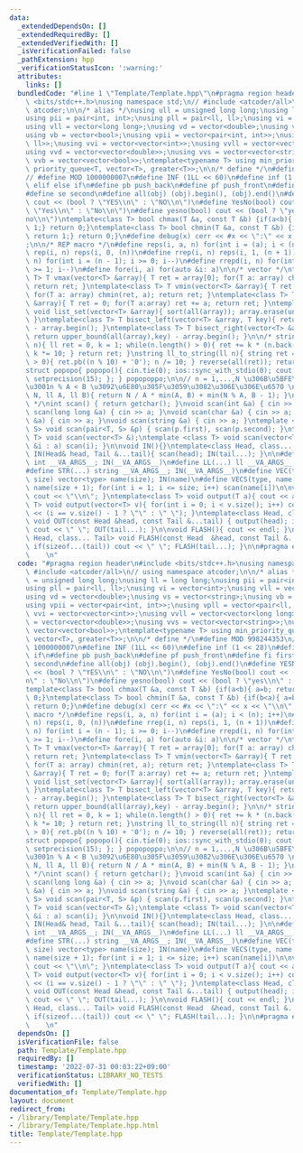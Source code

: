```yaml
---
data:
  _extendedDependsOn: []
  _extendedRequiredBy: []
  _extendedVerifiedWith: []
  _isVerificationFailed: false
  _pathExtension: hpp
  _verificationStatusIcon: ':warning:'
  attributes:
    links: []
  bundledCode: "#line 1 \"Template/Template.hpp\"\n#pragma region header\n#include\
    \ <bits/stdc++.h>\nusing namespace std;\n// #include <atcoder/all>\n// using namespace\
    \ atcoder;\n\n/* alias */\nusing ull = unsigned long long;\nusing ll = long long;\n\
    using pii = pair<int, int>;\nusing pll = pair<ll, ll>;\nusing vi = vector<int>;\n\
    using vll = vector<long long>;\nusing vd = vector<double>;\nusing vs = vector<string>;\n\
    using vb = vector<bool>;\nusing vpii = vector<pair<int, int>>;\nusing vpll = vector<pair<ll,\
    \ ll>>;\nusing vvi = vector<vector<int>>;\nusing vvll = vector<vector<long long>>;\n\
    using vvd = vector<vector<double>>;\nusing vvs = vector<vector<string>>;\nusing\
    \ vvb = vector<vector<bool>>;\ntemplate<typename T> using min_priority_queue =\
    \ priority_queue<T, vector<T>, greater<T>>;\n\n/* define */\n#define MOD 998244353\n\
    // #define MOD 1000000007\n#define INF (1LL << 60)\n#define inf (1 << 28)\n#define\
    \ elif else if\n#define pb push_back\n#define pf push_front\n#define fi first\n\
    #define se second\n#define all(obj) (obj).begin(), (obj).end()\n#define YESNO(bool)\
    \ cout << (bool ? \"YES\\n\" : \"NO\\n\")\n#define YesNo(bool) cout << (bool ?\
    \ \"Yes\\n\" : \"No\\n\")\n#define yesno(bool) cout << (bool ? \"yes\\n\" : \"\
    no\\n\")\ntemplate<class T> bool chmax(T &a, const T &b) {if(a<b){ a=b; return\
    \ 1;} return 0;}\ntemplate<class T> bool chmin(T &a, const T &b) {if(b<a){ a=b;\
    \ return 1;} return 0;}\n#define debug(x) cerr << #x << \":\" << x << \"\\n\"\
    ;\n\n/* REP macro */\n#define reps(i, a, n) for(int i = (a); i < (n); i++)\n#define\
    \ rep(i, n) reps(i, 0, (n))\n#define rrep(i, n) reps(i, 1, (n + 1))\n#define repd(i,\
    \ n) for(int i = (n - 1); i >= 0; i--)\n#define rrepd(i, n) for(int i = (n); i\
    \ >= 1; i--)\n#define fore(i, a) for(auto &i: a)\n\n/* vector */\ntemplate<class\
    \ T> T vmax(vector<T> &array){ T ret = array[0]; for(T a: array) chmax(ret, a);\
    \ return ret; }\ntemplate<class T> T vmin(vector<T> &array){ T ret = array[0];\
    \ for(T a: array) chmin(ret, a); return ret; }\ntemplate<class T> T sum(vector<T>\
    \ &array){ T ret = 0; for(T a:array) ret += a; return ret; }\ntemplate<class T>\
    \ void list_set(vector<T> &array){ sort(all(array)); array.erase(unique(all(array)),array.end());\
    \ }\ntemplate<class T> T bisect_left(vector<T> &array, T key){ return lower_bound(all(array),key)\
    \ - array.begin(); }\ntemplate<class T> T bisect_right(vector<T> &array, T key){\
    \ return upper_bound(all(array),key) - array.begin(); }\n\n/* string */\nll string_to_ll(string\
    \ n){ ll ret = 0, k = 1; while(n.length() > 0){ ret += k * (n.back() - '0'); n.pop_back();\
    \ k *= 10; } return ret; }\nstring ll_to_string(ll n){ string ret = \"\"; while(n\
    \ > 0){ ret.pb((n % 10) + '0'); n /= 10; } reverse(all(ret)); return ret; }\n\n\
    struct popopo{ popopo(){ cin.tie(0); ios::sync_with_stdio(0); cout << fixed <<\
    \ setprecision(15); }; } popopoppo;\n\n// n = 1,...,N \u306B\u5BFE\u3057\u3066\
    \u3001n % A < B \u3092\u6E80\u305F\u3059\u3082\u306E\u306E\u6570 \nll Count_of_n_mod_A_less_than_B(ll\
    \ N, ll A, ll B){ return N / A * min(A, B) + min(N % A, B - 1); }\n\n\n/* IN/OUT\
    \ */\nint scan() { return getchar(); }\nvoid scan(int &a) { cin >> a; }\nvoid\
    \ scan(long long &a) { cin >> a; }\nvoid scan(char &a) { cin >> a; }\nvoid scan(double\
    \ &a) { cin >> a; }\nvoid scan(string &a) { cin >> a; }\ntemplate <class T, class\
    \ S> void scan(pair<T, S> &p) { scan(p.first), scan(p.second); }\ntemplate <class\
    \ T> void scan(vector<T> &);\ntemplate <class T> void scan(vector<T> &a) { for(auto\
    \ &i : a) scan(i); }\n\nvoid IN(){}\ntemplate<class Head, class... Tail> void\
    \ IN(Head& head, Tail &...tail){ scan(head); IN(tail...); }\n\n#define INT(...)\
    \ int __VA_ARGS__; IN(__VA_ARGS__)\n#define LL(...) ll __VA_ARGS__; IN(__VA_ARGS__)\n\
    #define STR(...) string __VA_ARGS__; IN(__VA_ARGS__)\n#define VEC(type, name,\
    \ size) vector<type> name(size); IN(name)\n#define VECS(type, name, size) vector<type>\
    \ name(size + 1); for(int i = 1; i <= size; i++) scan(name[i])\n\nvoid OUT(){\
    \ cout << \"\\n\"; }\ntemplate<class T> void output(T a){ cout << a; }\ntemplate<class\
    \ T> void output(vector<T> v){ for(int i = 0; i < v.size(); i++) cout << v[i]\
    \ << (i == v.size() - 1 ? \"\" : \" \"); }\ntemplate<class Head, class... Tail>\
    \ void OUT(const Head &head, const Tail &...tail) { output(head); if(sizeof...(tail))\
    \ cout << \" \"; OUT(tail...); }\n\nvoid FLASH(){ cout << endl; }\ntemplate<class\
    \ Head, class... Tail> void FLASH(const Head  &head, const Tail &...tail) { output(head);\
    \ if(sizeof...(tail)) cout << \" \"; FLASH(tail...); }\n\n#pragma endregion header\
    \    \n"
  code: "#pragma region header\n#include <bits/stdc++.h>\nusing namespace std;\n//\
    \ #include <atcoder/all>\n// using namespace atcoder;\n\n/* alias */\nusing ull\
    \ = unsigned long long;\nusing ll = long long;\nusing pii = pair<int, int>;\n\
    using pll = pair<ll, ll>;\nusing vi = vector<int>;\nusing vll = vector<long long>;\n\
    using vd = vector<double>;\nusing vs = vector<string>;\nusing vb = vector<bool>;\n\
    using vpii = vector<pair<int, int>>;\nusing vpll = vector<pair<ll, ll>>;\nusing\
    \ vvi = vector<vector<int>>;\nusing vvll = vector<vector<long long>>;\nusing vvd\
    \ = vector<vector<double>>;\nusing vvs = vector<vector<string>>;\nusing vvb =\
    \ vector<vector<bool>>;\ntemplate<typename T> using min_priority_queue = priority_queue<T,\
    \ vector<T>, greater<T>>;\n\n/* define */\n#define MOD 998244353\n// #define MOD\
    \ 1000000007\n#define INF (1LL << 60)\n#define inf (1 << 28)\n#define elif else\
    \ if\n#define pb push_back\n#define pf push_front\n#define fi first\n#define se\
    \ second\n#define all(obj) (obj).begin(), (obj).end()\n#define YESNO(bool) cout\
    \ << (bool ? \"YES\\n\" : \"NO\\n\")\n#define YesNo(bool) cout << (bool ? \"Yes\\\
    n\" : \"No\\n\")\n#define yesno(bool) cout << (bool ? \"yes\\n\" : \"no\\n\")\n\
    template<class T> bool chmax(T &a, const T &b) {if(a<b){ a=b; return 1;} return\
    \ 0;}\ntemplate<class T> bool chmin(T &a, const T &b) {if(b<a){ a=b; return 1;}\
    \ return 0;}\n#define debug(x) cerr << #x << \":\" << x << \"\\n\";\n\n/* REP\
    \ macro */\n#define reps(i, a, n) for(int i = (a); i < (n); i++)\n#define rep(i,\
    \ n) reps(i, 0, (n))\n#define rrep(i, n) reps(i, 1, (n + 1))\n#define repd(i,\
    \ n) for(int i = (n - 1); i >= 0; i--)\n#define rrepd(i, n) for(int i = (n); i\
    \ >= 1; i--)\n#define fore(i, a) for(auto &i: a)\n\n/* vector */\ntemplate<class\
    \ T> T vmax(vector<T> &array){ T ret = array[0]; for(T a: array) chmax(ret, a);\
    \ return ret; }\ntemplate<class T> T vmin(vector<T> &array){ T ret = array[0];\
    \ for(T a: array) chmin(ret, a); return ret; }\ntemplate<class T> T sum(vector<T>\
    \ &array){ T ret = 0; for(T a:array) ret += a; return ret; }\ntemplate<class T>\
    \ void list_set(vector<T> &array){ sort(all(array)); array.erase(unique(all(array)),array.end());\
    \ }\ntemplate<class T> T bisect_left(vector<T> &array, T key){ return lower_bound(all(array),key)\
    \ - array.begin(); }\ntemplate<class T> T bisect_right(vector<T> &array, T key){\
    \ return upper_bound(all(array),key) - array.begin(); }\n\n/* string */\nll string_to_ll(string\
    \ n){ ll ret = 0, k = 1; while(n.length() > 0){ ret += k * (n.back() - '0'); n.pop_back();\
    \ k *= 10; } return ret; }\nstring ll_to_string(ll n){ string ret = \"\"; while(n\
    \ > 0){ ret.pb((n % 10) + '0'); n /= 10; } reverse(all(ret)); return ret; }\n\n\
    struct popopo{ popopo(){ cin.tie(0); ios::sync_with_stdio(0); cout << fixed <<\
    \ setprecision(15); }; } popopoppo;\n\n// n = 1,...,N \u306B\u5BFE\u3057\u3066\
    \u3001n % A < B \u3092\u6E80\u305F\u3059\u3082\u306E\u306E\u6570 \nll Count_of_n_mod_A_less_than_B(ll\
    \ N, ll A, ll B){ return N / A * min(A, B) + min(N % A, B - 1); }\n\n\n/* IN/OUT\
    \ */\nint scan() { return getchar(); }\nvoid scan(int &a) { cin >> a; }\nvoid\
    \ scan(long long &a) { cin >> a; }\nvoid scan(char &a) { cin >> a; }\nvoid scan(double\
    \ &a) { cin >> a; }\nvoid scan(string &a) { cin >> a; }\ntemplate <class T, class\
    \ S> void scan(pair<T, S> &p) { scan(p.first), scan(p.second); }\ntemplate <class\
    \ T> void scan(vector<T> &);\ntemplate <class T> void scan(vector<T> &a) { for(auto\
    \ &i : a) scan(i); }\n\nvoid IN(){}\ntemplate<class Head, class... Tail> void\
    \ IN(Head& head, Tail &...tail){ scan(head); IN(tail...); }\n\n#define INT(...)\
    \ int __VA_ARGS__; IN(__VA_ARGS__)\n#define LL(...) ll __VA_ARGS__; IN(__VA_ARGS__)\n\
    #define STR(...) string __VA_ARGS__; IN(__VA_ARGS__)\n#define VEC(type, name,\
    \ size) vector<type> name(size); IN(name)\n#define VECS(type, name, size) vector<type>\
    \ name(size + 1); for(int i = 1; i <= size; i++) scan(name[i])\n\nvoid OUT(){\
    \ cout << \"\\n\"; }\ntemplate<class T> void output(T a){ cout << a; }\ntemplate<class\
    \ T> void output(vector<T> v){ for(int i = 0; i < v.size(); i++) cout << v[i]\
    \ << (i == v.size() - 1 ? \"\" : \" \"); }\ntemplate<class Head, class... Tail>\
    \ void OUT(const Head &head, const Tail &...tail) { output(head); if(sizeof...(tail))\
    \ cout << \" \"; OUT(tail...); }\n\nvoid FLASH(){ cout << endl; }\ntemplate<class\
    \ Head, class... Tail> void FLASH(const Head  &head, const Tail &...tail) { output(head);\
    \ if(sizeof...(tail)) cout << \" \"; FLASH(tail...); }\n\n#pragma endregion header\
    \    \n"
  dependsOn: []
  isVerificationFile: false
  path: Template/Template.hpp
  requiredBy: []
  timestamp: '2022-07-31 00:03:22+09:00'
  verificationStatus: LIBRARY_NO_TESTS
  verifiedWith: []
documentation_of: Template/Template.hpp
layout: document
redirect_from:
- /library/Template/Template.hpp
- /library/Template/Template.hpp.html
title: Template/Template.hpp
---
```

